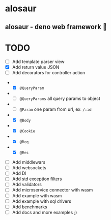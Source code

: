 # alosaur
alosaur - deno web framework 🦖
---

# TODO

* [ ] Add template parser view
* [x] Add return value JSON
* [ ] Add decorators for controller action 
* * [x] `@QueryParam`
* * [ ] `@QueryParams` all query params to object
* * [ ] `@Param` one param from url, ex: `/:id`
* * [x] `@Body`
* * [x] `@Cookie`
* * [x] `@Req`
* * [x] `@Res`
* [ ] Add middlewars
* [ ] Add websockets
* [ ] Add DI
* [ ] Add std exception filters
* [ ] Add validators
* [ ] Add microservice connector with wasm
* [ ] Add example with wasm
* [ ] Add example with sql drivers
* [ ] Add benchmarks
* [ ] Add docs and more examples ;)
